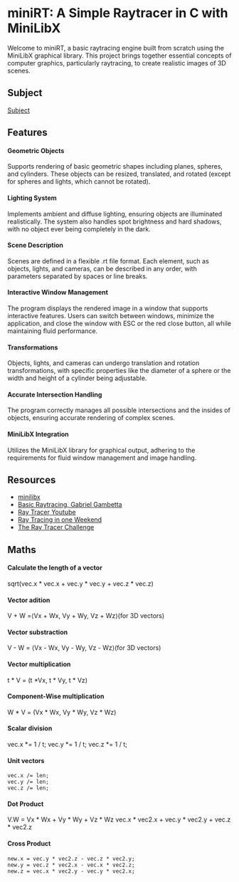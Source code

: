 # miniRT: A Simple Raytracer in C with MiniLibX
Welcome to miniRT, a basic raytracing engine built from scratch using the MiniLibX graphical library. This project brings together essential concepts of computer graphics, particularly raytracing, to create realistic images of 3D scenes.

## Subject
[Subject](https://cdn.intra.42.fr/pdf/pdf/137465/en.subject.pdf)

## Features
#### Geometric Objects
Supports rendering of basic geometric shapes including planes, spheres, and cylinders. These objects can be resized, translated, and rotated (except for spheres and lights, which cannot be rotated).
#### Lighting System
Implements ambient and diffuse lighting, ensuring objects are illuminated realistically. The system also handles spot brightness and hard shadows, with no object ever being completely in the dark.
#### Scene Description
Scenes are defined in a flexible .rt file format. Each element, such as objects, lights, and cameras, can be described in any order, with parameters separated by spaces or line breaks.
#### Interactive Window Management
The program displays the rendered image in a window that supports interactive features. Users can switch between windows, minimize the application, and close the window with ESC or the red close button, all while maintaining fluid performance.
#### Transformations
Objects, lights, and cameras can undergo translation and rotation transformations, with specific properties like the diameter of a sphere or the width and height of a cylinder being adjustable.
#### Accurate Intersection Handling
The program correctly manages all possible intersections and the insides of objects, ensuring accurate rendering of complex scenes.
#### MiniLibX Integration
Utilizes the MiniLibX library for graphical output, adhering to the requirements for fluid window management and image handling.


## Resources
- [minilibx](https://aurelienbrabant.fr/blog?q=minilibx)
- [Basic Raytracing, Gabriel Gambetta](https://www.gabrielgambetta.com/computer-graphics-from-scratch/02-basic-raytracing.html)
- [Ray Tracer Youtube](https://www.youtube.com/watch?v=RIgc5J_ZGu8&list=PLAqGIYgEAxrUO6ODA0pnLkM2UOijerFPv&index=1)
- [Ray Tracing in one Weekend](https://raytracing.github.io/)
- [The Ray Tracer Challenge](http://raytracerchallenge.com/)

## Maths 
#### Calculate the length of a vector
sqrt(vec.x * vec.x + vec.y * vec.y + vec.z * vec.z)
#### Vector adition
V + W =⟨Vx​ + Wx​, Vy​ + Wy​, Vz​ + Wz​⟩(for 3D vectors)
#### Vector substraction
V - W = ⟨Vx​ - Wx​, Vy​ - Wy​, Vz​ - Wz​⟩(for 3D vectors)
#### Vector multiplication
t * V = (t *Vx, t * Vy, t * Vz)
#### Component-Wise multiplication
W * V = (Vx * Wx, Vy * Wy, Vz * Wz)
#### Scalar division
vec.x *= 1 / t;
vec.y *= 1 / t;
vec.z *= 1 / t;
#### Unit vectors
    vec.x /= len;
    vec.y /= len;
    vec.z /= len;
#### Dot Product
V.W = Vx * Wx + Vy * Wy + Vz * Wz
vec.x * vec2.x + vec.y * vec2.y + vec.z * vec2.z
#### Cross Product
    new.x = vec.y * vec2.z - vec.z * vec2.y;
    new.y = vec.z * vec2.x - vec.x * vec2.z;
    new.z = vec.x * vec2.y - vec.y * vec2.x;
